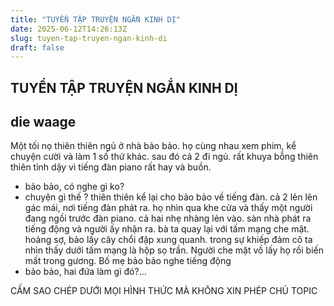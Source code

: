 ```yaml
---
title: "TUYỂN TẬP TRUYỆN NGẮN KINH DỊ"
date: 2025-06-12T14:26:13Z
slug: tuyen-tap-truyen-ngan-kinh-di
draft: false
---
```


## TUYỂN TẬP TRUYỆN NGẮN KINH DỊ

## die waage

Một tối nọ thiên thiên ngủ ở nhà bảo bảo. họ cùng nhau xem phim, kể chuyện cười và làm 1 số thứ khác. sau đó cả 2 đi ngủ. rất khuya bỗng thiên thiên tỉnh dậy vì tiếng đàn piano rất hay và buồn. 
- bảo bảo, có nghe gì ko?
- chuyện gì thế ? thiên thiên kể lại cho bảo bảo về tiếng đàn. cả 2 lẻn lên gác mái, nơi tiếng đàn phát ra. họ nhìn qua khe cửa và thấy một người đang ngồi trước đàn piano. cả hai nhẹ nhàng lẻn vào. sàn nhà phát ra tiếng động và người ấy nhận ra. bà ta quay lại với tấm mạng che mặt. hoảng sợ, bảo lấy cây chổi đập xung quanh. trong sự khiếp đảm cô ta nhìn thấy dưới tấm mạng là hộp sọ trần. Người che mặt vồ lấy họ rồi biến mất trong gương. Bố mẹ bảo bảo nghe tiếng động 
- bảo bảo, hai đứa làm gì đó?...
        
CẤM SAO CHÉP DƯỚI MỌI HÌNH THỨC MÀ KHÔNG XIN PHÉP CHỦ TOPIC
